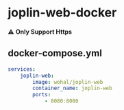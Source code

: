 # joplin-web-docker

:warning: **Only Support Https**

## docker-compose.yml
```yaml
services:
    joplin-web:
        image: wohal/joplin-web
        container_name: joplin-web
        ports:
            - 8080:8080